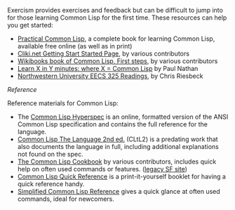Exercism provides exercises and feedback but can be difficult to jump
into for those learning Common Lisp for the first time. These
resources can help you get started:

* [Practical Common Lisp](http://www.gigamonkeys.com/book/), a complete book for learning Common Lisp, available free online (as well as in print)
* [Cliki.net Getting Start Started Page](http://cliki.net/Getting%20Started),
  by various contributors
* [Wikibooks book of Common Lisp, First steps](http://en.wikibooks.org/wiki/Common_Lisp/First_steps),
  by various contributors
* [Learn X in Y minutes: where X = Common Lisp](http://learnxinyminutes.com/docs/common-lisp/) by
  Paul Nathan
* [Northwestern University EECS 325 Readings](http://www.cs.northwestern.edu/academics/courses/325/readings/readings.php),
  by Chris Riesbeck


*Reference*

Reference materials for Common Lisp:

* The [Common Lisp Hyperspec](http://www.lispworks.com/documentation/HyperSpec/Front/Contents.htm) is an online, formatted version of the ANSI Common Lisp specification and contains the full reference for the language. 
* [Common Lisp The Language 2nd ed.](https://www.cs.cmu.edu/Groups/AI/html/cltl/cltl2.html) (CLtL2) is a predating work that also documents the language in full, including additional explanations not found on the spec. 
* [The Common Lisp Cookbook](http://lispcookbook.github.io/cl-cookbook/)
  by various contributors, includes quick help on often used commands or features. 
  ([legacy SF site](http://cl-cookbook.sourceforge.net/))
* [Common Lisp Quick Reference](http://clqr.boundp.org/) is a print-it-yourself booklet for having a quick reference handy.
* [Simplified Common Lisp Reference](http://jtra.cz/stuff/lisp/sclr/index.html) gives a quick glance at often used commands, ideal for newcomers.
